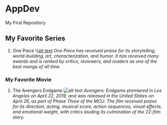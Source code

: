 # AppDev
My First Repository 
## My Favorite Series
1. One Piece
!{[alt text](image3.jpg)
*One Piece has received praise for its storytelling, world-building, art, characterization, and humor. It has received many awards and is ranked by critics, reviewers, and readers as one of the best manga of all time.*
### My Favorite Movie
1. The Avengers Endgame
![alt text](image4.jpg)
*Avengers: Endgame premiered in Los Angeles on April 22, 2019, and was released in the United States on April 26, as part of Phase Three of the MCU. The film received praise for its direction, acting, musical score, action sequences, visual effects, and emotional weight, with critics lauding its culmination of the 22-film story.*
